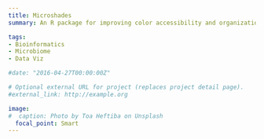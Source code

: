 ```yaml
---
title: Microshades
summary: An R package for improving color accessibility and organization of complex data

tags:
- Bioinformatics
- Microbiome
- Data Viz

#date: "2016-04-27T00:00:00Z"

# Optional external URL for project (replaces project detail page).
#external_link: http://example.org

image:
#  caption: Photo by Toa Heftiba on Unsplash
  focal_point: Smart
---
```


